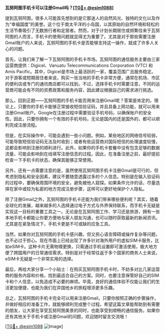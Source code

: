 **瓦努阿图手机卡可以注册Gmail吗？[[TG💪+ @esim1088](https://t.me/s/esim1088)]**

提到瓦努阿图，很多人可能首先想到的是它那迷人的自然风光、独特的文化以及作为“幸福国度”的美誉。这个位于南太平洋的小岛国，以其原始的自然环境和轻松的生活节奏吸引了无数旅行者和定居者。然而，对于计划长期居住或频繁往来于瓦努阿图的人而言，手机卡的使用问题就显得尤为重要了。尤其是对于那些需要注册Gmail账户的人来说，瓦努阿图的手机卡是否能够支持这一操作，就成了许多人关心的问题。

首先，让我们来了解一下瓦努阿图的手机卡市场。瓦努阿图的通信服务主要由三家运营商提供：Digicel、Vanuatu Telecommunications Corporation (VTC) 和 Amis Pacific。其中，Digicel是市场上最活跃的一家，覆盖范围广且服务稳定。对于游客或短期居住者来说，购买一张当地的手机卡非常方便，通常在机场、市区的便利店或专门的通讯商店都可以找到。不过，选择手机卡时需要注意，不同的运营商可能会有不同的资费政策和服务内容，因此建议根据自己的需求进行挑选。

那么，回到正题——瓦努阿图的手机卡能否用来注册Gmail呢？答案是肯定的。理论上，只要你的手机卡能够正常接收短信验证码，并且具备上网功能，就可以用来注册Gmail账户。Google在注册过程中需要验证手机号码，以确保账户的安全性。因此，只要你拥有一个有效的手机号码，无论是国内的还是国外的，都可以顺利完成注册流程。

但是，在实际操作中，可能会遇到一些小问题。例如，某些地区的网络信号较弱，可能导致短信验证码无法及时收到；或者有些运营商对国际短信的处理速度较慢，这都会影响到注册的顺利进行。此外，如果你的手机卡套餐中没有包含足够的数据流量，可能会影响到在线填写注册信息的过程。因此，在准备注册之前，最好提前检查一下手机卡的状态，确保其能够正常使用。

另外，还有一点需要注意的是，虽然使用瓦努阿图手机卡注册Gmail是可行的，但考虑到隐私和安全因素，建议不要随意透露过多的个人信息。特别是在输入验证码的过程中，要确保周围环境的安全，避免被他人窥探。如果条件允许的话，尽量选择在家中或较为私密的地方完成注册步骤，这样可以更好地保护个人隐私。

除了注册Gmail之外，瓦努阿图的手机卡还能为我们带来哪些便利呢？其实，随着全球化的发展，越来越多的人选择通过电子方式与外界保持联系，而手机卡无疑是实现这一目标的重要工具之一。无论是在瓦努阿图工作、学习还是旅游，拥有一张本地手机卡都能让你更方便地与家人朋友沟通，也可以随时获取最新的新闻资讯。尤其是在紧急情况下，手机卡更是不可或缺的应急工具。

当然，如果你对瓦努阿图的手机卡感兴趣，但又担心语言障碍或操作复杂等问题，也不必过于担心。现在市面上已经出现了许多针对海外用户的虚拟SIM卡服务，比如eSIM卡。这种卡片无需物理更换，只需通过手机设置即可激活使用，极大地方便了跨国用户的日常通信需求。特别是对于经常往返于多个国家的商务人士来说，eSIM卡无疑是一个非常实用的选择。

最后，再给大家分享一个小贴士：在购买瓦努阿图手机卡时，不妨多对比几家运营商的服务内容和价格，找到最适合自己的方案。同时，也要注意保管好自己的SIM卡和个人信息，以免造成不必要的麻烦。毕竟，良好的通信体验不仅能让我们的生活更加便捷，也能为我们在异国他乡的旅程增添更多乐趣。

总之，瓦努阿图的手机卡完全可以用来注册Gmail，只要你按照正确的步骤操作，并做好相应的准备工作，就能够顺利完成整个过程。希望这篇文章能帮助到有需要的朋友，让大家在享受瓦努阿图美景的同时，也能享受到顺畅的通信服务。如果你还有其他关于手机卡或注册Gmail的问题，欢迎随时留言交流哦！

[[TG💪+ @esim1088](https://t.me/s/esim1088) ![Image](https://i.postimg.cc/4NQfJmqS/Snipaste-2025-05-13-00-14-12.png)]